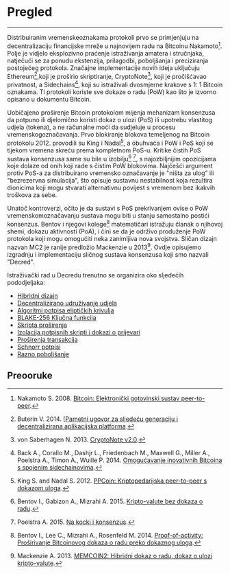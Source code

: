 # <i class="fa fa-info-circle"></i> Pregled 

---

Distribuiranim vremenskeoznakama protokoli prvo se primjenjuju na decentralizaciju financijske mreže u najnovijem radu na Bitcoinu Nakamoto[^1]. Polje je vidjelo eksplozivno praćenje istraživanja amatera i stručnjaka, natječući se za ponudu ekstenzija, prilagodbi, poboljšanja i preciziranja postojećeg protokola. Značajne implementacije novih ideja uključuju Ethereum[^2],koji je proširio skriptiranje, CryptoNote[^3], koji je pročišćavao privatnost, a Sidechains[^4], koji su istraživali dvosmjerne krakove s 1: 1 Bitcoin oznakama. Ti protokoli koriste sve dokaze o radu (PoW) kao što je izvorno opisano u dokumentu Bitcoin.

Uobičajeno proširenje Bitcoin protokolom mijenja mehanizam konsenzusa da potpuno ili djelomično koristi dokaz o ulozi (PoS) ili upotrebu vlastitog udjela (tokena), a ne računalne moći da sudjeluje u procesu vremenskogoznačavanja. Prvo blokiranje blokova temeljenog na Bitcoin protokolu 2012. provodili su King i Nadal[^5], a obuhvaća i PoW i PoS koji se tijekom vremena skreću prema kompletnom PoS-u. Kritike čistih PoS sustava konsenzusa same su bile u izobilju[^6] [^7], s najozbiljnijim opozicijama koje dolaze od onih koji rade s čistim PoW blokovima. Najčešći argument protiv PoS-a za distribuirano vremensko označavanje je "ništa za ulog" ili "bezrezervna simulacija", što opisuje sustavnu nestabilnost koja rezultira dionicima koji mogu stvarati alternativnu povijest s vremenom bez ikakvih troškova za sebe.

Unatoč kontroverzi, očito je da sustavi s PoS prekrivanjem ovise o PoW vremenskomoznačavanju sustava mogu biti u stanju samostalno postići konsenzus. Bentov i njegovi kolege[^8] matematičari istražuju članak o njihovoj shemi, dokazu aktivnosti (PoA), i čini se da je održivo produženje PoW protokola koji mogu omogućiti neka zanimljiva nova svojstva. Sličan dizajn nazvan MC2 je ranije predložio Mackenzie u 2013[^9]. Ovdje opisujemo izgradnju i implementaciju sličnog sustava konsenzusa koji smo nazvali "Decred".

Istraživački rad u Decredu trenutno se organizira oko sljedećih pododjeljaka:

* [Hibridni dizajn](hybrid-design.md)
* [Decentralizirano udruživanje udjela](decentralized-stake-pooling.md)
* [Algoritmi potpisa eliptičkih krivulja](elliptic-curve-signature-algorithms.md)
* [BLAKE-256 Ključna funkcija](blake-256-hash-function.md)
* [Skripta proširenja](script-extensions.md)
* [Izolacija potpisnih skripti i dokazi o prijevari](signature-script-isolation-and-fraud-proofs.md)
* [Proširenja transakcija](transaction-extensions.md)
* [Schnorr potpisi](schnorr-signatures.md)
* [Razno poboljšanje](miscellaneous-improvements.md)

## <i class="fa fa-book"></i> Preooruke 

[^1]: Nakamoto S. 2008. [Bitcoin: Elektronički gotovinski sustav peer-to-peer](https://decred.org/research/nakamoto2008.pdf).
[^2]: Buterin V. 2014. [[Pametni ugovor za sljedeću generaciju i decentralizirana aplikacijska platforma](https://decred.org/research/buterin2014.pdf).
[^3]: von Saberhagen N. 2013. [CryptoNote v2.0](https://decred.org/research/saberhagen2013.pdf).
[^4]: Back A., Corallo M., Dashjr L., Friedenbach M., Maxwell G., Miller A., Poelstra A., Timon A., Wuille P. 2014. [Omogućavanje inovativnih Bitcoina s spojenim sidechainovima](https://decred.org/research/back2014.pdf).
[^5]: King S. and Nadal S. 2012. [PPCoin: Kriptopedarijska peer-to-peer s dokazom uloga](https://decred.org/research/king2012.pdf).
[^6]: Bentov I., Gabizon A., Mizrahi A. 2015. [Kripto-valute bez dokaza o radu](https://decred.org/research/bentov2015.pdf).
[^7]: Poelstra A. 2015. [Na kocki i konsenzus](https://decred.org/research/poelstra2015.pdf).
[^8]: Bentov I., Lee C., Mizrahi A., Rosenfeld M. 2014. [Proof-of-activity: Proširivanje Bitcoinovog dokaza o radu preko dokaznog uloga](https://decred.org/research/bentov2014.pdf).
[^9]: Mackenzie A. 2013. [MEMCOIN2: Hibridni dokaz o radu, dokaz o ulozi kripto-valute](https://decred.org/research/mackenzie2013.pdf).
